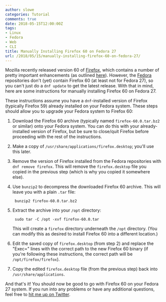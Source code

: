 ```yaml
---
author: slowe
categories: Tutorial
comments: true
date: 2018-05-15T12:00:00Z
tags:
- Linux
- Fedora
- Web
- CLI
title: Manually Installing Firefox 60 on Fedora 27
url: /2018/05/15/manually-installing-firefox-60-on-fedora-27/
---
```


Mozilla recently released version 60 of [Firefox][link-1], which contains a number of pretty important enhancements (as outlined [here][link-3]). However, the [Fedora][link-2] repositories don't (yet) contain Firefox 60 (at least not for Fedora 27), so you can't just do a `dnf update` to get the latest release. With that in mind, here are some instructions for manually installing Firefox 60 on Fedora 27.<!--more-->

These instructions assume you have a `dnf`-installed version of Firefox (typically Firefox 59) already installed on your Fedora system. These steps should allow you to upgrade your Fedora system to Firefox 60:

1. Download the Firefox 60 archive (typically named `firefox-60.0.tar.bz2` or similar) onto your Fedora system. You can do this with your already-installed version of Firefox, but be sure to close/quit Firefox before proceeding with the rest of the instructions.
2. Make a copy of `/usr/share/applications/firefox.desktop`; you'll use this later.
3. Remove the version of Firefox installed from the Fedora repositories with `dnf remove firefox`. This will remove the `firefox.desktop` file you copied in the previous step (which is why you copied it somewhere else).
4. Use `bunzip2` to decompress the downloaded Firefox 60 archive. This will leave you with a plain `.tar` file:

        bunzip2 firefox-60.0.tar.bz2

5. Extract the archive into your `/opt` directory:

        sudo tar -C /opt -xvf firefox-60.0.tar

    This will create a `firefox` directory underneath the `/opt` directory. (You can modify this as desired to install Firefox 60 into a different location.)
6. Edit the saved copy of `firefox.desktop` (from step 2) and replace the "Exec=" lines with the correct path to the new Firefox 60 binary (if you're following these instructions, the correct path will be `/opt/firefox/firefox`).
7. Copy the edited `firefox.desktop` file (from the previous step) back into `/usr/share/applications`.

And that's it! You should now be good to go with Firefox 60 on your Fedora 27 system. If you run into any problems or have any additional questions, feel free to [hit me up on Twitter][link-4].

[link-1]: https://www.mozilla.org/en-US/firefox/
[link-2]: https://getfedora.org/
[link-3]: https://www.mozilla.org/en-US/firefox/60.0/releasenotes/
[link-4]: https://twitter.com/scott_lowe
